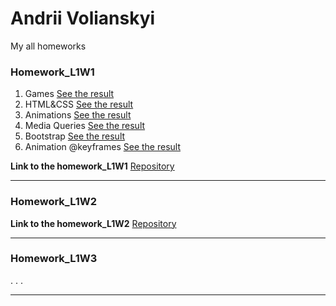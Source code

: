 # Andrii Volianskyi
My all homeworks

### Homework_L1W1

1. Games [See the result](https://drive.google.com/open?id=1O5wCaDpAqyJhSZvpLPZWMbjufguX6SOx)
2. HTML&CSS [See the result](https://andriidev96.github.io/Week1/HomeworkMarkup/app//index.html)
3. Animations [See the result](https://andriidev96.github.io/Week1/HomeWAnimations/index.html)
4. Media Queries [See the result](https://andriidev96.github.io/Week1/HomeworkRWD/app/index.html)
5. Bootstrap [See the result](https://andriidev96.github.io/Week1/HomeWBootstrap/index.html)
6. Animation @keyframes [See the result](https://andriidev96.github.io/Week1/TaskAdvanced/index.html)

**Link to the homework_L1W1** [Repository](https://github.com/AndriiDev96/AndriiDev96.github.io/tree/master/Week1)

***

### Homework_L1W2

**Link to the homework_L1W2** [Repository](https://github.com/AndriiDev96/HomeworkL1W2)

***

### Homework_L1W3
.
.
.

***

